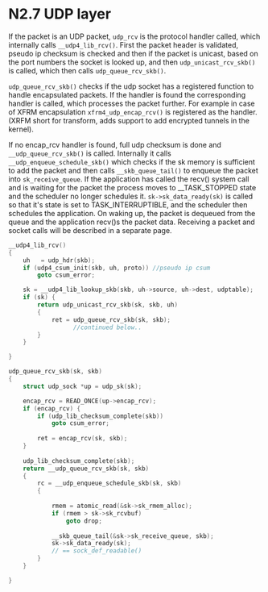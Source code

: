 # N2.7 UDP layer

If the packet is an UDP packet, `udp_rcv` is the protocol handler called, which internally calls `__udp4_lib_rcv()`. First the packet header is validated, pseudo ip checksum is checked and then if the packet is unicast, based on the port numbers the socket is looked up, and then `udp_unicast_rcv_skb()` is called, which then calls `udp_queue_rcv_skb()`.

`udp_queue_rcv_skb()` checks if the udp socket has a registered function to handle encapsulated packets. If the handler is found the corresponding handler is called, which processes the packet further. For example in case of XFRM encapsulation `xfrm4_udp_encap_rcv()` is registered as the handler. (XRFM short for transform, adds support to add encrypted tunnels in the kernel).

If no encap_rcv handler is found, full udp checksum is done and `__udp_queue_rcv_skb()` is called. Internally it calls `__udp_enqueue_schedule_skb()` which checks if the sk memory is sufficient to add the packet and then calls `__skb_queue_tail()` to enqueue the packet into `sk_receive_queue`. If the application has called the recv() system call and is waiting for the packet the process moves to __TASK_STOPPED state and the scheduler no longer schedules it. `sk->sk_data_ready(sk)` is called so that it's state is set to TASK_INTERRUPTIBLE, and the scheduler then schedules the application. On waking up, the packet is dequeued from the queue and the application recv()s the packet data. Receiving a packet and socket calls will be described in a separate page.

```c
__udp4_lib_rcv()
{
    uh   = udp_hdr(skb);
    if (udp4_csum_init(skb, uh, proto)) //pseudo ip csum
        goto csum_error;

    sk = __udp4_lib_lookup_skb(skb, uh->source, uh->dest, udptable);
    if (sk) {
        return udp_unicast_rcv_skb(sk, skb, uh)
        {
            ret = udp_queue_rcv_skb(sk, skb);
                  //continued below..
        }
    }

}

udp_queue_rcv_skb(sk, skb)
{
    struct udp_sock *up = udp_sk(sk);

    encap_rcv = READ_ONCE(up->encap_rcv);
    if (encap_rcv) {
        if (udp_lib_checksum_complete(skb))
            goto csum_error;
    
        ret = encap_rcv(sk, skb);
    }
    
    udp_lib_checksum_complete(skb);
    return __udp_queue_rcv_skb(sk, skb)
    {
        rc = __udp_enqueue_schedule_skb(sk, skb)
        {
    
            rmem = atomic_read(&sk->sk_rmem_alloc);
            if (rmem > sk->sk_rcvbuf)
                goto drop;
    
            __skb_queue_tail(&sk->sk_receive_queue, skb);
            sk->sk_data_ready(sk);
            // == sock_def_readable()
        }
    }

} 
```
